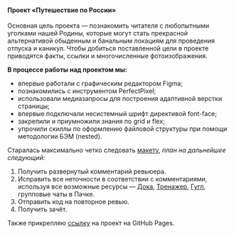 #### Проект «Путешествие по России»

Основная цель проекта — познакомить читателя с любопытными уголками нашей Родины, которые могут стать прекрасной альтернативой обыденным и банальным локациям для проведения отпуска и каникул. Чтобы добиться поставленной цели в проекте приводятся факты, ссылки и многочисленные фотоизображения.

__В процессе работы над проектом мы:__
* впервые работали с графическим редактором Figma;
* познакомились с инструментом PerfectPixel;
* использовали медиазапросы для построения адаптивной верстки страницы;
* впервые подключали несистемный шрифт директивой font-face;
* закрепили и приумножили знания по grid и flex;
* упрочили скиллы по оформлению файловой структуры при помощи методологии БЭМ (nested).

Старалась максимально четко следовать [макету]( https://www.figma.com/file/5S2WSbEFL6awjVWJ0NWL8Q/Sprint-3_-Russia-_-desktop-%2B-mobile?type=design&node-id=28503-0),
_план на дальнейшее следующий:_
1.  Получить развернутый комментарий ревьюера.
2.  Исправить все неточности в соответствии с комментариями, используя все возможные ресурсы — [Дока](https://www.doka.guide/), [Тренажер](https://practicum.yandex.ru/learn/web/courses/dbf98e55-0f76-444b-850c-4538708ad571/sprints/133728/topics/b4072eed-2089-45c0-9382-98ea71202341/lessons/939aeab7-0508-49e8-bcf2-199d4dbf74f7/), [Гугл](https://www.google.ru/), групповые чаты в Пачке.
3. Отправить код на повторное ревью.
4. Получить зачёт.

Также прикрепляю [ссылку]() на проект на GitHub Pages.

